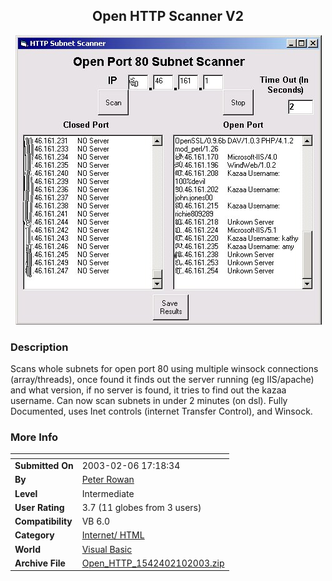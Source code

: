 ﻿<div align="center">

## Open HTTP Scanner V2

<img src="PIC20032101555194562.jpg">
</div>

### Description

Scans whole subnets for open port 80 using multiple winsock connections (array/threads), once found it finds out the server running (eg IIS/apache) and what version, if no server is found, it tries to find out the kazaa username. Can now scan subnets in under 2 minutes (on dsl). Fully Documented, uses Inet controls (internet Transfer Control), and Winsock.
 
### More Info
 


<span>             |<span>
---                |---
**Submitted On**   |2003-02-06 17:18:34
**By**             |[Peter Rowan](https://github.com/Planet-Source-Code/PSCIndex/blob/master/ByAuthor/peter-rowan.md)
**Level**          |Intermediate
**User Rating**    |3.7 (11 globes from 3 users)
**Compatibility**  |VB 6\.0
**Category**       |[Internet/ HTML](https://github.com/Planet-Source-Code/PSCIndex/blob/master/ByCategory/internet-html__1-34.md)
**World**          |[Visual Basic](https://github.com/Planet-Source-Code/PSCIndex/blob/master/ByWorld/visual-basic.md)
**Archive File**   |[Open\_HTTP\_1542402102003\.zip](https://github.com/Planet-Source-Code/peter-rowan-open-http-scanner-v2__1-43122/archive/master.zip)








